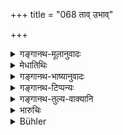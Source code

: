 +++
title = "068 ताव् उभाव्"

+++

<details><summary>गङ्गानथ-मूलानुवादः</summary>

The settled law is that both these are unfit for the sacraments:—the former on account of the defect in his birth and the latter by reason of his being horn ‘in the inverse order.’—(68)
</details>

<details><summary>मेधातिथिः</summary>

**उभाव् अपि,** चण्डालः पाराशवश् **चासंस्कार्याव्** अनुपनेयौ । अत्र हेतुमन् निगदो ऽरथवादः । **वैगुण्याज् जन्मतः पूर्वः** । ब्राह्मणाद् यः शूद्रायां जातः, सत्य् अपि बीजप्राधान्ये विगुणम् एतस्य जन्म, योनिदोषात् । **उत्तरश्** चण्डालः । स प्रतिलोमो ऽत्यन्तप्रातिलोम्यात्, सत्य् अपि क्षेत्रप्राधान्ये, पितृदोषात् ॥ १०.६८ ॥
</details>

<details><summary>गङ्गानथ-भाष्यानुवादः</summary>

Both kinds of children just described,—*i.e*., the *Caṇḍāla* and the
*Pārāśara*—‘*are unfit for the sacraments*’;—i.e., should not be
‘initiated.’

The text proceeds to add a declamatory statement by way of an argument for what has been just asserted—^(‘)*The former on account of the defect in his birth*’;—in the wise of the child born to a. Brāhmaṇa from the Śūdra woman, even though predominance may attach to the ‘seed,’ his birth is really *defective*, by reason of the lowness of his origin. ‘*The latter*,’—the Caṇḍāla, is born ‘in the inverse order,’ and is the. worst of the ‘inversely horn sons,’ on account of the lowness of his father, even though the ‘soil’ be regarded as the more important factor.—(68)
</details>

<details><summary>गङ्गानथ-टिप्पन्यः</summary>

This verse is quoted in *Vīramitrodaya* (Saṃskāra, p. 396).
</details>

<details><summary>गङ्गानथ-तुल्य-वाक्यानि</summary>

**(verses 10.66-73)  
**

[\[See texts under 9.33 *et
seq*.\]]
</details>

<details><summary>भारुचिः</summary>

> **ताव् उभाव् अप्य् असंस्कार्याव् इति धर्मो व्यवस्थितः ।**

न केवलं चण्डालादिः, किं तर्हि पारशवादयो ऽपि । तथा चोक्तम् ।

> **वैगुण्याज् जन्मनः पूर्व उत्तरः प्रतिलोमतः  ॥ १०.६८ ॥**

पारशवादिः सत्य् अपि बीजप्राधान्ये क्वचित्, उत्तरः चण्डालादिः प्रतिलोमतः पितृदोषात् सत्य् अपि योनिप्राधान्ये क्वचित् । लोकदृष्ट्या तु स्वजातिजान् अन्तरजान् पुनः स्तौति ॥ १० ६९ ॥
</details>

<details><summary>Bühler</summary>

068	The law prescribes that neither of the two shall receive the sacraments, the first (being excluded) on account of the lowness of his origin, the second (because the union of his parents was) against the order of the castes.
</details>
